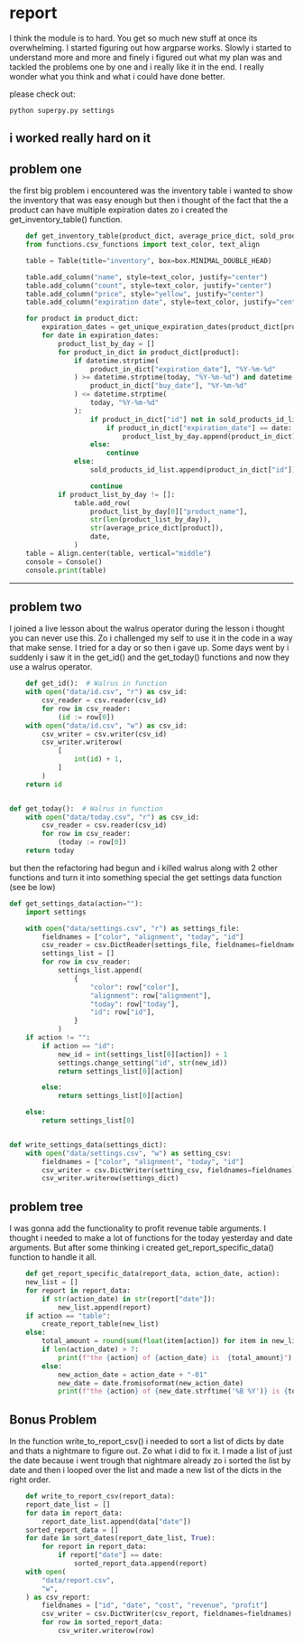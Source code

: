 # report

I think the module is to hard. You get so much new stuff at once its overwhelming. I started figuring out how argparse works. Slowly i started to understand more and more and finely i figured out what my plan was and tackled the problems one by one and i really like it in the end. I really wonder what you think and what i could have done better.

please check out:

```
python superpy.py settings
```

## i worked really hard on it

## problem one

the first big problem i encountered was the inventory table i wanted to show the inventory that was easy enough but then i thought of the fact that the a product can have multiple expiration dates zo i created the get_inventory_table() function.

```python
    def get_inventory_table(product_dict, average_price_dict, sold_products_id_list, today):
    from functions.csv_functions import text_color, text_align

    table = Table(title="inventory", box=box.MINIMAL_DOUBLE_HEAD)

    table.add_column("name", style=text_color, justify="center")
    table.add_column("count", style=text_color, justify="center")
    table.add_column("price", style="yellow", justify="center")
    table.add_column("expiration date", style=text_color, justify="center")

    for product in product_dict:
        expiration_dates = get_unique_expiration_dates(product_dict[product])
        for date in expiration_dates:
            product_list_by_day = []
            for product_in_dict in product_dict[product]:
                if datetime.strptime(
                    product_in_dict["expiration_date"], "%Y-%m-%d"
                ) >= datetime.strptime(today, "%Y-%m-%d") and datetime.strptime(
                    product_in_dict["buy_date"], "%Y-%m-%d"
                ) <= datetime.strptime(
                    today, "%Y-%m-%d"
                ):
                    if product_in_dict["id"] not in sold_products_id_list:
                        if product_in_dict["expiration_date"] == date:
                            product_list_by_day.append(product_in_dict)
                    else:
                        continue
                else:
                    sold_products_id_list.append(product_in_dict["id"])

                    continue
            if product_list_by_day != []:
                table.add_row(
                    product_list_by_day[0]["product_name"],
                    str(len(product_list_by_day)),
                    str(average_price_dict[product]),
                    date,
                )
    table = Align.center(table, vertical="middle")
    console = Console()
    console.print(table)

```

---

## problem two

I joined a live lesson about the walrus operator during the lesson i thought you can never use this. Zo i challenged my self to use it in the code in a way that make sense. I tried for a day or so then i gave up. Some days went by i suddenly i saw it in the get_id() and the get_today() functions and now they use a walrus operator.

```python
    def get_id():  # Walrus in function
    with open("data/id.csv", "r") as csv_id:
        csv_reader = csv.reader(csv_id)
        for row in csv_reader:
            (id := row[0])
    with open("data/id.csv", "w") as csv_id:
        csv_writer = csv.writer(csv_id)
        csv_writer.writerow(
            [
                int(id) + 1,
            ]
        )
    return id


def get_today():  # Walrus in function
    with open("data/today.csv", "r") as csv_id:
        csv_reader = csv.reader(csv_id)
        for row in csv_reader:
            (today := row[0])
    return today
```

but then the refactoring had begun and i killed walrus along with 2 other functions and turn it into something special the get settings data function (see be low)

```python
def get_settings_data(action=""):
    import settings

    with open("data/settings.csv", "r") as settings_file:
        fieldnames = ["color", "alignment", "today", "id"]
        csv_reader = csv.DictReader(settings_file, fieldnames=fieldnames)
        settings_list = []
        for row in csv_reader:
            settings_list.append(
                {
                    "color": row["color"],
                    "alignment": row["alignment"],
                    "today": row["today"],
                    "id": row["id"],
                }
            )
    if action != "":
        if action == "id":
            new_id = int(settings_list[0][action]) + 1
            settings.change_setting("id", str(new_id))
            return settings_list[0][action]

        else:
            return settings_list[0][action]

    else:
        return settings_list[0]


def write_settings_data(settings_dict):
    with open("data/settings.csv", "w") as setting_csv:
        fieldnames = ["color", "alignment", "today", "id"]
        csv_writer = csv.DictWriter(setting_csv, fieldnames=fieldnames)
        csv_writer.writerow(settings_dict)
```

## problem tree

I was gonna add the functionality to profit revenue table arguments. I thought i needed to make a lot of functions for the today yesterday and date arguments. But after some thinking i created get_report_specific_data() function to handle it all.

```python
    def get_report_specific_data(report_data, action_date, action):
    new_list = []
    for report in report_data:
        if str(action_date) in str(report["date"]):
            new_list.append(report)
    if action == "table":
        create_report_table(new_list)
    else:
        total_amount = round(sum(float(item[action]) for item in new_list), 2)
        if len(action_date) > 7:
            print(f"the {action} of {action_date} is  {total_amount}")
        else:
            new_action_date = action_date + "-01"
            new_date = date.fromisoformat(new_action_date)
            print(f"the {action} of {new_date.strftime('%B %Y')} is {total_amount}")

```

## Bonus Problem

In the function write_to_report_csv() i needed to sort a list of dicts by date and thats a nightmare to figure out. Zo what i did to fix it. I made a list of just the date because i went trough that nightmare already zo i sorted the list by date and then i looped over the list and made a new list of the dicts in the right order.

```python
    def write_to_report_csv(report_data):
    report_date_list = []
    for data in report_data:
        report_date_list.append(data["date"])
    sorted_report_data = []
    for date in sort_dates(report_date_list, True):
        for report in report_data:
            if report["date"] == date:
                sorted_report_data.append(report)
    with open(
        "data/report.csv",
        "w",
    ) as csv_report:
        fieldnames = ["id", "date", "cost", "revenue", "profit"]
        csv_writer = csv.DictWriter(csv_report, fieldnames=fieldnames)
        for row in sorted_report_data:
            csv_writer.writerow(row)
```

